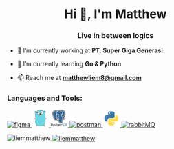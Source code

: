 <h1 align="center">Hi 👋, I'm Matthew</h1>
<h3 align="center">Live in between logics</h3>

<!-- <p align="left"> <img src="https://komarev.com/ghpvc/?username=liemmatthew&label=Profile%20views&color=0e75b6&style=flat" alt="liemmatthew" /> </p> -->

- 🔭 I’m currently working at **PT. Super Giga Generasi**

- 🌱 I’m currently learning **Go & Python**

- 📫 Reach me at **matthewliem8@gmail.com**

<h3 align="left">Languages and Tools:</h3>
<p align="left"> <a href="https://www.figma.com/" target="_blank" rel="noreferrer"> <img src="https://www.vectorlogo.zone/logos/figma/figma-icon.svg" alt="figma" width="40" height="40"/> </a> <a href="https://golang.org" target="_blank" rel="noreferrer"> <img src="https://raw.githubusercontent.com/devicons/devicon/master/icons/go/go-original.svg" alt="go" width="40" height="40"/> </a> <a href="https://www.postgresql.org" target="_blank" rel="noreferrer"> <img src="https://raw.githubusercontent.com/devicons/devicon/master/icons/postgresql/postgresql-original-wordmark.svg" alt="postgresql" width="40" height="40"/> </a> <a href="https://postman.com" target="_blank" rel="noreferrer"> <img src="https://www.vectorlogo.zone/logos/getpostman/getpostman-icon.svg" alt="postman" width="40" height="40"/> </a> <a href="https://www.python.org" target="_blank" rel="noreferrer"> <img src="https://raw.githubusercontent.com/devicons/devicon/master/icons/python/python-original.svg" alt="python" width="40" height="40"/> </a> <a href="https://www.rabbitmq.com" target="_blank" rel="noreferrer"> <img src="https://www.vectorlogo.zone/logos/rabbitmq/rabbitmq-icon.svg" alt="rabbitMQ" width="40" height="40"/> </a> </p>

<p><img align="left" src="https://github-readme-stats.vercel.app/api/top-langs?username=liemmatthew&theme=ayu-mirage&show_icons=true&locale=en&layout=compact" alt="liemmatthew" /></p>

<a href="https://github.com/liemmatthew"><p>&nbsp;<img align="center" src="https://github-readme-stats.vercel.app/api?username=liemmatthew&show_icons=true&count_private=true&theme=ayu-mirage&locale=en" alt="liemmatthew" /></p></a>
